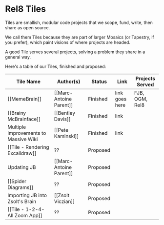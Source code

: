 # Rel8 Tiles
Tiles are smallish, modular code projects that we scope, fund, write, then share as open source. 

We call them Tiles because they are part of larger Mosaics (or Tapestry, if you prefer), which paint visions of where projects are headed. 

A good Tile serves several projects, solving a problem they share in a general way. 

Here's a table of our Tiles, finished and proposed:

| Tile Name                       | Author(s)               | Status   | Link           | Projects Served |
| ------------------------------- | ----------------------- | -------- | -------------- | --------------- |
| [[MemeBrain]]                   | [[Marc-Antoine Parent]] | Finished | link goes here | FJB, OGM, Rel8  |
| [[Brainy McBrainface]]          | [[Bentley Davis]]       | Finished | link           |                 |
| Multiple improvements to Massive Wiki                       | [[Pete Kaminski]]           | Finished | link               |                 |
| [[Tile - Rendering Excalidraw]] | ??                      | Proposed |                |                 |
| Updating JB                     | [[Marc-Antoine Parent]] | Proposed |                |                 |
| [[Spider Diagrams]]             | ??                      | Proposed |                |                 |
| Importing JB into Zsolt's Brain | [[Zsolt Viczian]]       | Proposed |                |                 |
| [[Tile - 1-2-4-All Zoom App]]   | ??                      | Proposed |                |                 |
